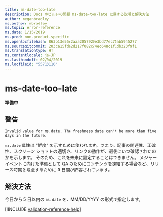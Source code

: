 ```yaml
---
title: ms-date-too-late
description: Docs のビルドの問題 ms-date-too-late に関する説明と解決方法
author: meganbradley
ms.author: mbradley
ms.topic: error-reference
ms.date: 1/15/2019
ms.prod: non-product-specific
ms.openlocfilehash: 863b13e55c2aaa2057920e3bd77ec75ab5945277
ms.sourcegitcommit: 203ca15fda2d217f082c74ec648c1f1db323f9f1
ms.translationtype: HT
ms.contentlocale: ja-JP
ms.lasthandoff: 02/04/2019
ms.locfileid: "55713110"
---
```

# <a name="ms-date-too-late"></a>ms-date-too-late

**準備中**

## <a name="warning"></a>警告

`Invalid value for ms.date. The freshness date can't be more than five days in the future.`

`ms.date` 属性は "鮮度" を示すために使われます。つまり、記事の関連性、正確性、スクリーン ショットの適切さ、リンクの動作が、最後にいつ確認されたのかを示します。 そのため、これを未来に設定することはできません。 メジャー イベントに向けた準備として QA のためにコンテンツを凍結する場合など、リリース時期を考慮するために 5 日間が許容されています。

## <a name="resolution"></a>解決方法

今日から 5 日以内の `ms.date` を、MM/DD/YYYY の形式で指定します。

<!--make sure to add this file to your includes folder and verify the path-->
[!INCLUDE [validation-reference-help](includes/validation-reference-help.md)]
